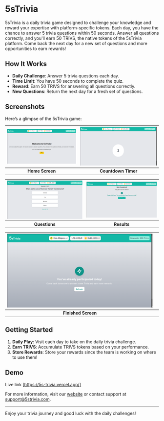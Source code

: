 # 5sTrivia

5sTrivia is a daily trivia game designed to challenge your knowledge and reward your expertise with platform-specific tokens. Each day, you have the chance to answer 5 trivia questions within 50 seconds. Answer all questions correctly, and you'll earn 50 TRIVS, the native tokens of the 5sTrivia platform. Come back the next day for a new set of questions and more opportunities to earn rewards!

## How It Works

- **Daily Challenge**: Answer 5 trivia questions each day.
- **Time Limit**: You have 50 seconds to complete the quiz.
- **Reward**: Earn 50 TRIVS for answering all questions correctly.
- **New Questions**: Return the next day for a fresh set of questions.

## Screenshots

Here’s a glimpse of the 5sTrivia game:

| ![Home](<Screenshot from 2024-09-02 22-56-11.png>) | ![Countdown](<Screenshot from 2024-09-02 22-57-12.png>) |
|:--------------------------------------------------:|:-----------------------------------------------------:|
| **Home Screen**                                   | **Countdown Timer**                                  |

![Questions](<Screenshot from 2024-09-03 07-32-26.png>) | ![Results](<Screenshot from 2024-09-03 07-34-57.png>) |
|:--------------------------------------------------:|:-----------------------------------------------------:|
| **Questions**                                      | **Results**                                  |


| ![Finished](<Screenshot from 2024-09-02 22-59-37.png>) | |
|:---------------------------------------------------:|:---------------------------------------------------:|
| **Finished Screen**                               | |

## Getting Started

1. **Daily Play**: Visit each day to take on the daily trivia challenge.
2. **Earn TRIVS**: Accumulate TRIVS tokens based on your performance.
3. **Store Rewards**: Store your rewards since the team is working on where to use them!

## Demo
Live link [https://5s-trivia.vercel.app/]

For more information, visit our [website](https://5s-trivia.vercel.app/) or contact support at [support@5strivia.com](mailto:jeffianmuchiri24@gmail.com).

---

Enjoy your trivia journey and good luck with the daily challenges!
